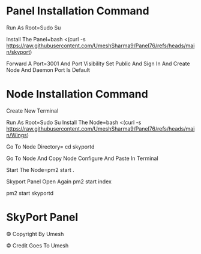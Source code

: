 #                                                         Panel Installation Command

Run As Root=Sudo Su

Install The Panel=bash <(curl -s https://raw.githubusercontent.com/UmeshSharma9/Panel76/refs/heads/main/skyport)

Forward A Port=3001 And Port Visibility Set Public And Sign In And Create Node And Daemon Port Is Default

#                                                        Node Installation Command
Create New Terminal

Run As Root=Sudo Su
Install The Node=bash <(curl -s https://raw.githubusercontent.com/UmeshSharma9/Panel76/refs/heads/main/Wings)

Go To Node Directory= cd skyportd

Go To Node And Copy Node Configure And Paste In Terminal

Start The Node=pm2 start .

Skyport Panel Open Again
pm2 start index

pm2 start skyportd

#                                      SkyPort Panel        
© Copyright By Umesh 

© Credit Goes To Umesh  

